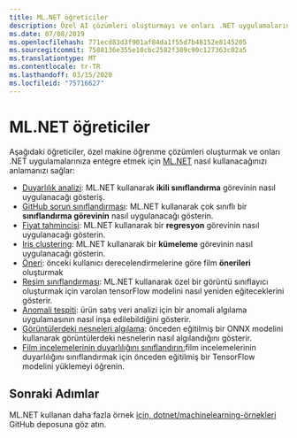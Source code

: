 ```yaml
---
title: ML.NET öğreticiler
description: Özel AI çözümleri oluşturmayı ve onları .NET uygulamalarınıza nasıl entegre edeceğiz öğrenmek için ML.NET öğreticileri keşfedin.
ms.date: 07/08/2019
ms.openlocfilehash: 771ecd83d3f901af84da1f55d7b48152e8145205
ms.sourcegitcommit: 7588136e355e10cbc2582f389c90c127363c02a5
ms.translationtype: MT
ms.contentlocale: tr-TR
ms.lasthandoff: 03/15/2020
ms.locfileid: "75716627"
---
```

# <a name="mlnet-tutorials"></a>ML.NET öğreticiler

Aşağıdaki öğreticiler, özel makine öğrenme çözümleri oluşturmak ve onları .NET uygulamalarınıza entegre etmek için [ML.NET](../index.yml) nasıl kullanacağınızı anlamanızı sağlar:

- [Duyarlılık analizi](sentiment-analysis.md): ML.NET kullanarak **ikili sınıflandırma** görevinin nasıl uygulanacağı gösteriş.
- [GitHub sorun sınıflandırması](github-issue-classification.md): ML.NET kullanarak çok sınıflı bir **sınıflandırma görevinin** nasıl uygulanacağı gösterin.
- [Fiyat tahmincisi](predict-prices.md): ML.NET kullanarak bir **regresyon** görevinin nasıl uygulanacağı gösterin.
- [Iris clustering](iris-clustering.md): ML.NET kullanarak bir **kümeleme** görevinin nasıl uygulanacağı gösterin.
- [Öneri](movie-recommendation.md): önceki kullanıcı derecelendirmelerine göre film **önerileri** oluşturmak
- [Resim sınıflandırması](image-classification.md): ML.NET kullanarak özel bir görüntü sınıflayıcı oluşturmak için varolan tensorFlow modelini nasıl yeniden eğiteceklerini gösterir.
- [Anomali tespiti](sales-anomaly-detection.md): ürün satış veri analizi için bir anomali algılama uygulamasının nasıl inşa edilebildiğini gösterir.
- [Görüntülerdeki nesneleri algılama](object-detection-onnx.md): önceden eğitilmiş bir ONNX modelini kullanarak görüntülerdeki nesnelerin nasıl algılandığını gösterir.
- [Film incelemelerinin duyarlılığını sınıflandırın:](text-classification-tf.md)film incelemelerinin duyarlılığını sınıflandırmak için önceden eğitilmiş bir TensorFlow modelini yüklemeyi öğrenin.

## <a name="next-steps"></a>Sonraki Adımlar

ML.NET kullanan daha fazla örnek [için, dotnet/machinelearning-örnekleri](https://github.com/dotnet/machinelearning-samples) GitHub deposuna göz atın.
